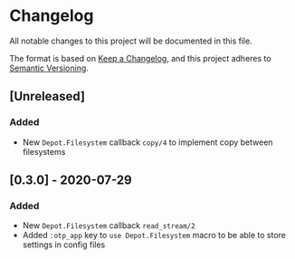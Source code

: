 # Changelog
All notable changes to this project will be documented in this file.

The format is based on [Keep a Changelog](https://keepachangelog.com/en/1.0.0/),
and this project adheres to [Semantic Versioning](https://semver.org/spec/v2.0.0.html).

## [Unreleased]
### Added
- New `Depot.Filesystem` callback `copy/4` to implement copy between filesystems

## [0.3.0] - 2020-07-29
### Added
- New `Depot.Filesystem` callback `read_stream/2`
- Added `:otp_app` key to `use Depot.Filesystem` macro to be able to store settings
in config files